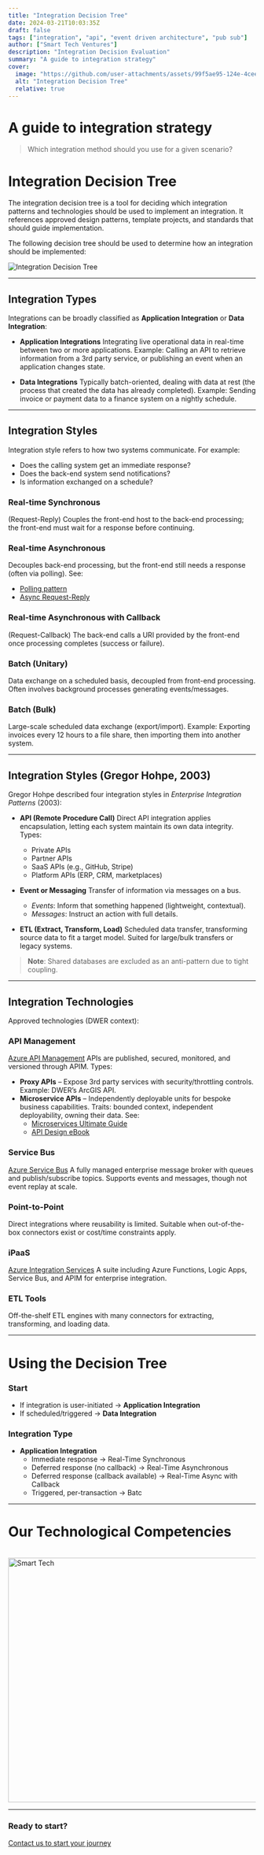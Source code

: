 ```yaml
---
title: "Integration Decision Tree"
date: 2024-03-21T10:03:35Z
draft: false
tags: ["integration", "api", "event driven architecture", "pub sub"]
author: ["Smart Tech Ventures"]
description: "Integration Decision Evaluation"
summary: "A guide to integration strategy"
cover:
  image: "https://github.com/user-attachments/assets/99f5ae95-124e-4cee-8c73-6d379faf876e"
  alt: "Integration Decision Tree"
  relative: true
---
```


# A guide to integration strategy

> Which integration method should you use for a given scenario?

# Integration Decision Tree

The integration decision tree is a tool for deciding which integration patterns and technologies should be used to implement an integration.
It references approved design patterns, template projects, and standards that should guide implementation.

The following decision tree should be used to determine how an integration should be implemented:

![Integration Decision Tree](https://github.com/user-attachments/assets/87041084-be33-4e38-944d-6fd319aed3c6)

---

## Integration Types

Integrations can be broadly classified as **Application Integration** or **Data Integration**:

- **Application Integrations**
  Integrating live operational data in real-time between two or more applications.
  Example: Calling an API to retrieve information from a 3rd party service, or publishing an event when an application changes state.

- **Data Integrations**
  Typically batch-oriented, dealing with data at rest (the process that created the data has already completed).
  Example: Sending invoice or payment data to a finance system on a nightly schedule.

---

## Integration Styles

Integration style refers to how two systems communicate. For example:

- Does the calling system get an immediate response?
- Does the back-end system send notifications?
- Is information exchanged on a schedule?

### Real-time Synchronous

(Request-Reply) Couples the front-end host to the back-end processing; the front-end must wait for a response before continuing.

### Real-time Asynchronous

Decouples back-end processing, but the front-end still needs a response (often via polling).
See:

- [Polling pattern](https://www.enterpriseintegrationpatterns.com/patterns/conversation/Polling.html)
- [Async Request-Reply](https://docs.microsoft.com/en-us/azure/architecture/patterns/async-request-reply)

### Real-time Asynchronous with Callback

(Request-Callback) The back-end calls a URI provided by the front-end once processing completes (success or failure).

### Batch (Unitary)

Data exchange on a scheduled basis, decoupled from front-end processing. Often involves background processes generating events/messages.

### Batch (Bulk)

Large-scale scheduled data exchange (export/import).
Example: Exporting invoices every 12 hours to a file share, then importing them into another system.

---

## Integration Styles (Gregor Hohpe, 2003)

Gregor Hohpe described four integration styles in _Enterprise Integration Patterns_ (2003):

- **API (Remote Procedure Call)**
  Direct API integration applies encapsulation, letting each system maintain its own data integrity.
  Types:

  - Private APIs
  - Partner APIs
  - SaaS APIs (e.g., GitHub, Stripe)
  - Platform APIs (ERP, CRM, marketplaces)

- **Event or Messaging**
  Transfer of information via messages on a bus.

  - _Events_: Inform that something happened (lightweight, contextual).
  - _Messages_: Instruct an action with full details.

- **ETL (Extract, Transform, Load)**
  Scheduled data transfer, transforming source data to fit a target model. Suited for large/bulk transfers or legacy systems.

> **Note**: Shared databases are excluded as an anti-pattern due to tight coupling.

---

## Integration Technologies

Approved technologies (DWER context):

### API Management

[Azure API Management](https://docs.microsoft.com/en-us/azure/api-management/api-management-key-concepts)
APIs are published, secured, monitored, and versioned through APIM.
Types:

- **Proxy APIs** – Expose 3rd party services with security/throttling controls. Example: DWER’s ArcGIS API.
- **Microservice APIs** – Independently deployable units for bespoke business capabilities. Traits: bounded context, independent deployability, owning their data.
  See:
  - [Microservices Ultimate Guide](https://aka.ms/apis-microservices-ultimate-guide)
  - [API Design eBook](https://aka.ms/api-design-ebook)

### Service Bus

[Azure Service Bus](https://docs.microsoft.com/en-us/azure/service-bus-messaging/service-bus-messaging-overview)
A fully managed enterprise message broker with queues and publish/subscribe topics. Supports events and messages, though not event replay at scale.

### Point-to-Point

Direct integrations where reusability is limited. Suitable when out-of-the-box connectors exist or cost/time constraints apply.

### iPaaS

[Azure Integration Services](https://azure.microsoft.com/en-au/product-categories/integration/)
A suite including Azure Functions, Logic Apps, Service Bus, and APIM for enterprise integration.

### ETL Tools

Off-the-shelf ETL engines with many connectors for extracting, transforming, and loading data.

---

# Using the Decision Tree

### Start

- If integration is user-initiated → **Application Integration**
- If scheduled/triggered → **Data Integration**

### Integration Type

- **Application Integration**
  - Immediate response → Real-Time Synchronous
  - Deferred response (no callback) → Real-Time Asynchronous
  - Deferred response (callback available) → Real-Time Async with Callback
  - Triggered, per-transaction → Batc

---

# Our Technological Competencies

<br />
<img width="878" height="497" alt="Smart Tech" src="https://github.com/user-attachments/assets/0863a4fa-501b-46ff-8433-e7ee246ded48" />
<br />
<hr />

### Ready to start?

[Contact us to start your journey](https://smarttechventures.au/contact/)
